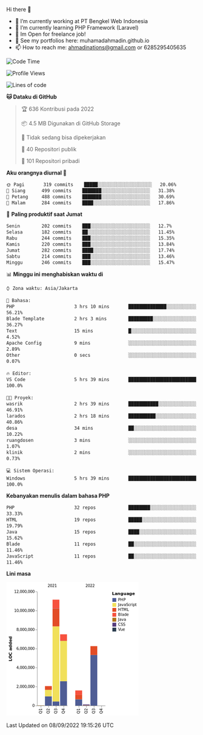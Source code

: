 Hi there 👋

- 🔭 I’m currently working at PT Bengkel Web Indonesia
- 🌱 I’m currently learning PHP Framework (Laravel)
- 📂 Im Open for freelance job!
- 🧷 See my portfolios here: muhamadahmadin.github.io
- 📫 How to reach me: ahmadinations@gmail.com or 6285295405635


<!--START_SECTION:waka-->
![Code Time](http://img.shields.io/badge/Code%20Time-1%2C142%20hrs%2016%20mins-blue)

![Profile Views](http://img.shields.io/badge/Profil%20dilihat-0-blue)

![Lines of code](https://img.shields.io/badge/Sejak%20Hello%20World%20aku%20telah%20menulis-29%20Million%20baris%20kode-blue)

**🐱 Dataku di GitHub** 

> 🏆 636 Kontribusi pada 2022
 > 
> 📦 4.5 MB Digunakan di GitHub Storage 
 > 
> 🚫 Tidak sedang bisa dipekerjakan
 > 
> 📜 40 Repositori publik 
 > 
> 🔑 101 Repositori pribadi  
 > 
**Aku orangnya diurnal 🐤** 

```text
🌞 Pagi       319 commits    █████░░░░░░░░░░░░░░░░░░░░   20.06% 
🌆 Siang      499 commits    ███████░░░░░░░░░░░░░░░░░░   31.38% 
🌃 Petang     488 commits    ███████░░░░░░░░░░░░░░░░░░   30.69% 
🌙 Malam      284 commits    ████░░░░░░░░░░░░░░░░░░░░░   17.86%

```
📅 **Paling produktif saat Jumat** 

```text
Senin        202 commits    ███░░░░░░░░░░░░░░░░░░░░░░   12.7% 
Selasa       182 commits    ██░░░░░░░░░░░░░░░░░░░░░░░   11.45% 
Rabu         244 commits    ███░░░░░░░░░░░░░░░░░░░░░░   15.35% 
Kamis        220 commits    ███░░░░░░░░░░░░░░░░░░░░░░   13.84% 
Jumat        282 commits    ████░░░░░░░░░░░░░░░░░░░░░   17.74% 
Sabtu        214 commits    ███░░░░░░░░░░░░░░░░░░░░░░   13.46% 
Minggu       246 commits    ███░░░░░░░░░░░░░░░░░░░░░░   15.47%

```


📊 **Minggu ini menghabiskan waktu di** 

```text
⌚︎ Zona waktu: Asia/Jakarta

💬 Bahasa: 
PHP                      3 hrs 10 mins       ██████████████░░░░░░░░░░░   56.21% 
Blade Template           2 hrs 3 mins        █████████░░░░░░░░░░░░░░░░   36.27% 
Text                     15 mins             █░░░░░░░░░░░░░░░░░░░░░░░░   4.52% 
Apache Config            9 mins              ░░░░░░░░░░░░░░░░░░░░░░░░░   2.89% 
Other                    0 secs              ░░░░░░░░░░░░░░░░░░░░░░░░░   0.07%

🔥 Editor: 
VS Code                  5 hrs 39 mins       █████████████████████████   100.0%

🐱‍💻 Proyek: 
wasrik                   2 hrs 39 mins       ███████████░░░░░░░░░░░░░░   46.91% 
larados                  2 hrs 18 mins       ██████████░░░░░░░░░░░░░░░   40.86% 
desa                     34 mins             ██░░░░░░░░░░░░░░░░░░░░░░░   10.22% 
ruangdosen               3 mins              ░░░░░░░░░░░░░░░░░░░░░░░░░   1.07% 
klinik                   2 mins              ░░░░░░░░░░░░░░░░░░░░░░░░░   0.73%

💻 Sistem Operasi: 
Windows                  5 hrs 39 mins       █████████████████████████   100.0%

```

**Kebanyakan menulis dalam bahasa PHP** 

```text
PHP                      32 repos            ████████░░░░░░░░░░░░░░░░░   33.33% 
HTML                     19 repos            █████░░░░░░░░░░░░░░░░░░░░   19.79% 
Java                     15 repos            ████░░░░░░░░░░░░░░░░░░░░░   15.62% 
Blade                    11 repos            ██░░░░░░░░░░░░░░░░░░░░░░░   11.46% 
JavaScript               11 repos            ██░░░░░░░░░░░░░░░░░░░░░░░   11.46%

```


**Lini masa**

![Chart not found](https://raw.githubusercontent.com/MuhamadAhmadin/MuhamadAhmadin/master/charts/bar_graph.png) 


 Last Updated on 08/09/2022 19:15:26 UTC
<!--END_SECTION:waka-->
